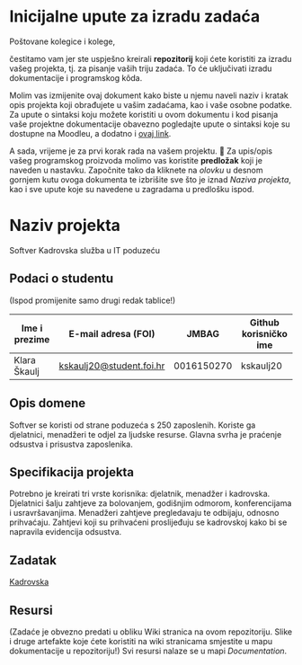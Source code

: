 # Inicijalne upute za izradu zadaća
Poštovane kolegice i kolege, 

čestitamo vam jer ste uspješno kreirali **repozitorij** koji ćete koristiti za izradu vašeg projekta, tj. za pisanje vaših triju zadaća. To će uključivati izradu dokumentacije i programskog kôda.

Molim vas izmijenite ovaj dokument kako biste u njemu naveli naziv i kratak opis projekta koji obrađujete u vašim zadaćama, kao i vaše osobne podatke. Za upute o sintaksi koju možete koristiti u ovom dokumentu i kod pisanja vaše projektne dokumentacije obavezno pogledajte upute o sintaksi koje su dostupne na Moodleu, a dodatno i [ovaj link](https://guides.github.com/features/mastering-markdown/).

A sada, vrijeme je za prvi korak rada na vašem projektu. 🙂 Za upis/opis vašeg programskog proizvoda molimo vas koristite **predložak** koji je naveden u nastavku. Započnite tako da kliknete na *olovku* u desnom gornjem kutu ovoga dokumenta te izbrišite sve što je iznad _Naziva projekta_, kao i sve upute koje su navedene u zagradama u predlošku ispod.

# Naziv projekta
Softver Kadrovska služba u IT poduzeću

## Podaci o studentu
(Ispod promijenite samo drugi redak tablice!)

Ime i prezime | E-mail adresa (FOI) | JMBAG | Github korisničko ime
------------  | ------------------- | ----- | ---------------------
Klara Škaulj | kskaulj20@student.foi.hr | 0016150270 | kskaulj20


## Opis domene
Softver se koristi od strane poduzeća s 250 zaposlenih. Koriste ga djelatnici, menadžeri te odjel za ljudske resurse. Glavna svrha je praćenje odsustva i prisustva zaposlenika.

## Specifikacija projekta
Potrebno je kreirati tri vrste korisnika: djelatnik, menadžer i kadrovska. Djelatnici šalju zahtjeve za bolovanjem, godišnjim odmorom, konferencijama i usravršavanjima. Menadžeri zahtjeve pregledavaju te odbijaju, odnosno prihvaćaju. Zahtjevi koji su prihvaćeni proslijeđuju se kadrovskoj kako bi se napravila evidencija odsustva. 

## Zadatak
[Kadrovska](https://github.com/foivz/pi2023-zadace-kskaulj20/blob/master/Zadatak%20-%20Kadrovska.pdf)

## Resursi
(Zadaće je obvezno predati u obliku Wiki stranica na ovom repozitoriju. Slike i druge artefakte koje ćete koristiti na wiki stranicama smjestite u mapu dokumentacije u repozitoriju!)
Svi resursi nalaze se u mapi _Documentation_.
